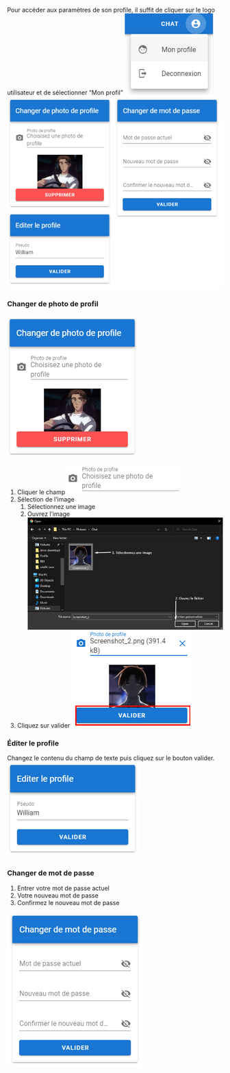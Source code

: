 Pour accéder aux paramètres de son profile, il suffit de cliquer sur le logo utilisateur et de sélectionner “Mon profil”
![](images/image10.png)
![](images/image3.png)
### Changer de photo de profil
![](images/image13.png)
1. Cliquer le champ
![](images/image31.png)
2. Sélection de l’image
    1. Sélectionnez une image
    2. Ouvrez l’image
    ![](images/image15.png)
3. Cliquez sur valider
![](images/image7.png)

### Éditer le profile
Changez le contenu du champ de texte puis cliquez sur le bouton valider.
![](images/image34.png)
### Changer de mot de passe
1. Entrer votre mot de passe actuel
2. Votre nouveau mot de passe
3. Confirmez le nouveau mot de passe

![](images/image12.png)